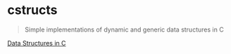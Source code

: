 # cstructs
>
> Simple implementations of dynamic and generic data structures in C
>
[Data Structures in C](https://youtu.be/sDuKiZsCyS4)
